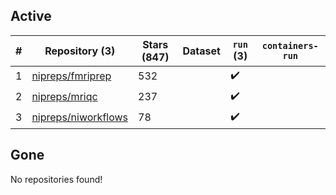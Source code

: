 ## Active
| # | Repository (3) | Stars (847) | Dataset | `run` (3) | `containers-run` |
| --- | --- | --- | --- | --- | --- |
| 1 | [nipreps/fmriprep](https://github.com/nipreps/fmriprep) | 532 |  | :heavy_check_mark: |  |
| 2 | [nipreps/mriqc](https://github.com/nipreps/mriqc) | 237 |  | :heavy_check_mark: |  |
| 3 | [nipreps/niworkflows](https://github.com/nipreps/niworkflows) | 78 |  | :heavy_check_mark: |  |

## Gone
No repositories found!

